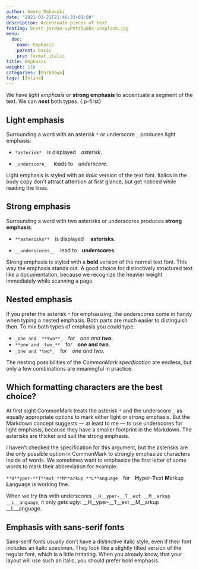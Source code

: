 ```yaml
---
author: Georg Makowski
date: "2021-03-23T21:46:33+01:00"
description: Accentuate pieces of text
featImg: brett-jordan-vyPVtz5p8D4-unsplash.jpg
menu:
  doc:
    name: Emphasis
    parent: basic
    pre: format_italic
title: Emphasis
weight: 116
categories: [Markdown]
tags: [Inline]
---
```


We have _light emphasis_ or **strong emphasis** to accentuate a segment of the text. We can **_nest_** both types.
{.p-first} <!--more-->

## Light emphasis

Surrounding a word with an asterisk `*` or underscore `_` produces light emphasis:

- `*asterisk*` is displayed *asterisk*.

- `_underscore_`  leads to _underscore_.

Light emphasis is styled with an _italic_ version of the text font. Italics in the body copy don't attract attention at first glance, but get noticed while reading the lines.

## Strong emphasis

Surrounding a word with two asterisks or underscores produces __strong emphasis__:

- `**asterisks**` is displayed  **asterisks**.

- `__underscores__` lead to __underscores__.

Strong emphasis is styled with a **bold** version of the normal text font. This way the emphasis stands out. A good choice for distinctively structured text like a documentation, because we recognize the heavier weight immediately while scanning a page.

## Nested emphasis

If you prefer the asterisk `*` for emphasizing, the underscores come in handy when typing a nested emphasis. Both parts are much easier to distinguish then. To mix both types of emphasis you could type:

- `_one and  **two**_` for _one and  **two**_.
- `**one and _two_**` for **one and _two_**.
- `_one and *two*_` for _one and *two*_.

The nesting possibilities of the *CommonMark specification* are endless, but only a few combinations are meaningful in practice.

## Which formatting characters are the best choice?

At first sight CommonMark treats the asterisk `*` and the underscore `_` as equally appropriate options to mark either light or strong emphasis. But the Markdown concept suggests — at least to me — to use underscores for light emphasis, because they have a smaller footprint in the Markdown. The asterisks are thicker and suit the strong emphasis.

I haven’t checked the specification for this argument, but the asterisks are the only possible option in CommonMark to strongly emphasize characters inside of words. We sometimes want to emphasize the first letter of some words to mark their abbreviation for example:

`**H**yper-**T**ext **M**arkup **L**anguage`&emsp;for&emsp;**H**yper-**T**ext **M**arkup **L**anguage is working fine.

When we try this with underscores `__H__yper-__T__ext __M__arkup __L__anguage`, it only gets ugly: __H__yper-__T__ext __M__arkup __L__anguage.

## Emphasis with sans-serif fonts

Sans-serif fonts usually don’t have a distinctive italic style, even if their font includes an italic specimen. They look like a slightly tilted version of the regular font, which is a little irritating. When you already know, that your layout will use such an italic, you should prefer bold emphasis.
